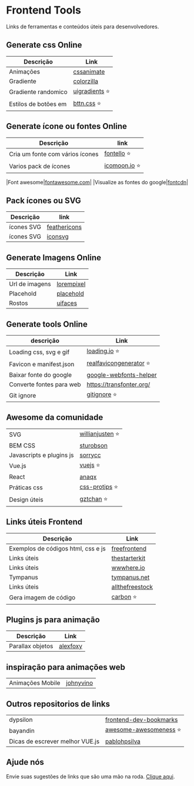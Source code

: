 # Frontend Tools 

Links de ferramentas e conteúdos úteis para desenvolvedores.



## Generate css Online

|Descrição  | Link|
|---------|-------|
|Animações|[cssanimate](http://cssanimate.com/)  |
|Gradiente| [colorzilla](http://www.colorzilla.com/gradient-editor/)|
|Gradiente randomico|[uigradients](https://uigradients.com/) ⭐|
|Estilos de botões em|[bttn.css](https://bttn.surge.sh/) ⭐|

## Generate ícone ou fontes Online
| Descrição | link  |
|--|--|
| Cria um fonte com vários ícones  | [fontello](http://fontello.com/)  ⭐|
|Varios pack de ícones|[icomoon.io](https://icomoon.io/) ⭐|

|Font awesome|[fontawesome.com](https://fontawesome.com/?from=io)|
|Visualize as fontes do google|[fontcdn](https://fontcdn.org/ "fontcdn")|

## Pack ícones ou SVG  


| Descrição | link  |
|--|--|
| ícones SVG |[feathericons](https://feathericons.com/)|
| ícones SVG |[iconsvg](https://iconsvg.xyz/)|



## Generate Imagens Online
| Descrição  | Link |
|---------------------------------|-----------------------|
| Url de imagens | [lorempixel](http://lorempixel.com/) |
|Placehold |[placehold](http://placehold.it/)|
|Rostos |[uifaces](http://uifaces.com/)|


## Generate tools Online
| descrição| Link  |
|--|--|
|Loading css, svg e gif|[loading.io](https://loading.io/) ⭐|
|Favicon e manifest.json    | [realfavicongenerator](https://realfavicongenerator.net/)  ⭐|
|Baixar fonte do google|[google-webfonts-helper](https://google-webfonts-helper.herokuapp.com/fonts)| 
|Converte fontes para web | https://transfonter.org/|
|Git ignore |[gitignore](https://www.gitignore.io/)  ⭐|


## Awesome da comunidade
|   |  |
|--|--|
|  SVG |[willianjusten](https://github.com/willianjusten/awesome-svg) ⭐|
|BEM CSS| [sturobson](https://github.com/sturobson/BEM-resources#readme)|
|Javascripts e plugins js|[sorrycc](https://github.com/sorrycc/awesome-javascript)|
|Vue.js|[vuejs](https://github.com/vuejs/awesome-vue) ⭐|
|React|[anaqx](https://github.com/enaqx/awesome-react)|
|Práticas css|[css-protips](https://github.com/AllThingsSmitty/css-protips/tree/master/translations/pt-BR) ⭐|
|Design úteis|[gztchan](https://github.com/gztchan/awesome-design) ⭐|


## Links úteis   Frontend


| Descrição | Link  |
|--|--|
| Exemplos de códigos html, css e js| [freefrontend](https://freefrontend.com/) |
|Links úteis |[thestarterkit](https://www.thestarterkit.info/ "thestarterkit")|
|Links úteis|[wwwhere.io](http://wwwhere.io/ "wwwhere.io")|
|Tympanus|[tympanus.net](https://tympanus.net/codrops/ "tympanus.net")|
|Links úteis|[allthefreestock](https://allthefreestock.com/ "allthefreestock")|
|Gera imagem de código |[carbon](https://carbon.now.sh/ "carbon") ⭐|

## Plugins js para animação 

| Descrição | Link  |
|--|--|
| Parallax objetos| [alexfoxy](https://github.com/alexfoxy/laxxx) |



## inspiração para animações web
|  | |
|------------|--------------|
|Animações Mobile| [johnyvino](https://johnyvino.webflow.io)|



## Outros repositorios de links

|  | |
|--|--|
|dypsilon|[frontend-dev-bookmarks](https://github.com/dypsilon/frontend-dev-bookmarks)|
|bayandin|[awesome-awesomeness](https://github.com/bayandin/awesome-awesomeness) ⭐|
|Dicas de escrever melhor VUE.js | [pablohpsilva](https://github.com/pablohpsilva/vuejs-component-style-guide/blob/master/README-PTBR.md) | 


## Ajude nós
Envie suas sugestões  de links que são uma mão na roda.
[Clique aqui](https://github.com/raulmelo/links-uteis/issues).





